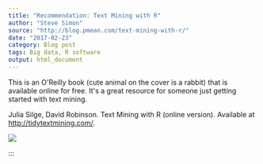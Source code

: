 ```yaml
---
title: "Recommendation: Text Mining with R"
author: "Steve Simon"
source: "http://blog.pmean.com/text-mining-with-r/"
date: "2017-02-23"
category: Blog post
tags: Big data, R software
output: html_document
---
```


This is an O'Reilly book (cute animal on the cover is a rabbit) that is
available online for free. It's a great resource for someone just
getting started with text mining.

<!---More--->

Julia Silge, David Robinson. Text Mining with R (online version).
Available at <http://tidytextmining.com/>.

![](../../images/text-mining-with-r01.png)


:::

